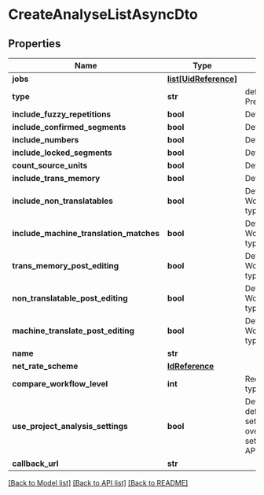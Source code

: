 # CreateAnalyseListAsyncDto

## Properties
Name | Type | Description | Notes
------------ | ------------- | ------------- | -------------
**jobs** | [**list[UidReference]**](UidReference.md) |  | 
**type** | **str** | default: PreAnalyse | [optional] 
**include_fuzzy_repetitions** | **bool** | Default: true | [optional] 
**include_confirmed_segments** | **bool** | Default: true | [optional] 
**include_numbers** | **bool** | Default: true | [optional] 
**include_locked_segments** | **bool** | Default: true | [optional] 
**count_source_units** | **bool** | Default: true | [optional] 
**include_trans_memory** | **bool** | Default: true | [optional] 
**include_non_translatables** | **bool** | Default: false. Works only for type&#x3D;PreAnalyse. | [optional] 
**include_machine_translation_matches** | **bool** | Default: false. Works only for type&#x3D;PreAnalyse. | [optional] 
**trans_memory_post_editing** | **bool** | Default: false. Works only for type&#x3D;PostAnalyse. | [optional] 
**non_translatable_post_editing** | **bool** | Default: false. Works only for type&#x3D;PostAnalyse. | [optional] 
**machine_translate_post_editing** | **bool** | Default: false. Works only for type&#x3D;PostAnalyse. | [optional] 
**name** | **str** |  | [optional] 
**net_rate_scheme** | [**IdReference**](IdReference.md) |  | [optional] 
**compare_workflow_level** | **int** | Required for type&#x3D;Compare | [optional] 
**use_project_analysis_settings** | **bool** | Default: false. Use default project settings. Will be overwritten with setting sent         in the API call. | [optional] 
**callback_url** | **str** |  | [optional] 

[[Back to Model list]](../README.md#documentation-for-models) [[Back to API list]](../README.md#documentation-for-api-endpoints) [[Back to README]](../README.md)


